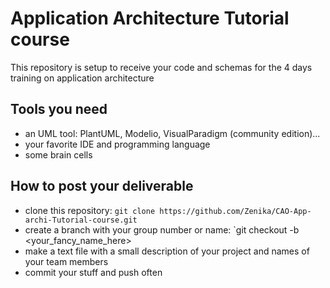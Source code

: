 # Application Architecture Tutorial course

This repository is setup to receive your code and schemas for the 4 days training on application architecture

## Tools you need

 - an UML tool: PlantUML, Modelio, VisualParadigm (community edition)...
 - your favorite IDE and programming language
 - some brain cells

## How to post your deliverable

 - clone this repository: `git clone https://github.com/Zenika/CAO-App-archi-Tutorial-course.git`
 - create a branch with your group number or name: `git checkout -b <your_fancy_name_here>
 - make a text file with a small description of your project and names of your team members
 - commit your stuff and push often
